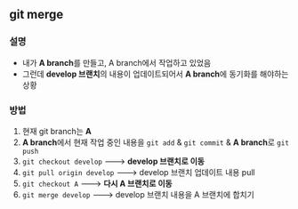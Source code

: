 ## git merge

### 설명
* 내가 **A branch**를 만들고, A branch에서 작업하고 있었음
* 그런데 **develop 브랜치**의 내용이 업데이트되어서 **A branch**에 동기화를 해야하는 상황

### 방법
1. 현재 git branch는 **A**
2. **A branch**에서 현재 작업 중인 내용을 `git add` & `git commit` & **A branch**로 `git push`
2. `git checkout develop` ---> **develop 브랜치로 이동**
3. `git pull origin develop` ---> develop 브랜치 업데이트 내용 pull
4. `git checkout A` ---> **다시 A 브랜치로 이동**
5. `git merge develop` ---> develop 브랜치 내용을 A 브랜치에 합치기